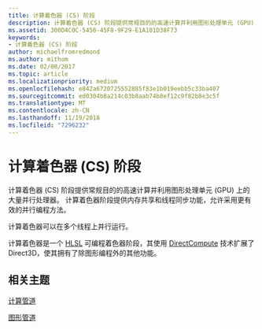 ```yaml
---
title: 计算着色器 (CS) 阶段
description: 计算着色器 (CS) 阶段提供常规目的的高速计算并利用图形处理单元 (GPU) 上的大量并行处理器。
ms.assetid: 300D4C0C-5450-45F8-9F29-E1A101D38F73
keywords:
- 计算着色器 (CS) 阶段
author: michaelfromredmond
ms.author: mithom
ms.date: 02/08/2017
ms.topic: article
ms.localizationpriority: medium
ms.openlocfilehash: e842a6720725552885f83e1b019eebb5c33ba407
ms.sourcegitcommit: ed0304b8a214c03b8aab74b8ef12c9f82b8e3c5f
ms.translationtype: MT
ms.contentlocale: zh-CN
ms.lasthandoff: 11/19/2018
ms.locfileid: "7296232"
---
```

# <a name="compute-shader-cs-stage"></a>计算着色器 (CS) 阶段


计算着色器 (CS) 阶段提供常规目的的高速计算并利用图形处理单元 (GPU) 上的大量并行处理器。 计算着色器阶段提供内存共享和线程同步功能，允许采用更有效的并行编程方法。

计算着色器可以在多个线程上并行运行。

计算着色器是一个 [HLSL](https://msdn.microsoft.com/library/windows/desktop/bb509561) 可编程着色器阶段，其使用 [DirectCompute](http://go.microsoft.com/fwlink/p/?linkid=209544) 技术扩展了 Direct3D，使其拥有了除图形编程外的其他功能。

## <a name="span-idrelated-topicsspanrelated-topics"></a><span id="related-topics"></span>相关主题


[计算管道](compute-pipeline.md)

[图形管道](graphics-pipeline.md)

 

 




